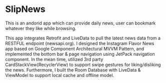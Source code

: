 # SlipNews
This is an andorid app which can provide daily news, user can bookmark whatever they like while browsing. 

This app integrates Retrofit and LiveData to pull the latest news data from a RESTFUL endpoint  (newsapi.org).
I designed the Instagram Flavor News app based on Google Component Architectural MVVM Pattern, and implemented the bottom bar & page navigation using JetPack navigation component. 
In the mean time, utilized 3rd party CardStackView(RecyclerView) to support swipe gestures for liking/disliking the news. 
Furthermore, I built the Room Database with LiveData & ViewModel to support local cache and offline model.
